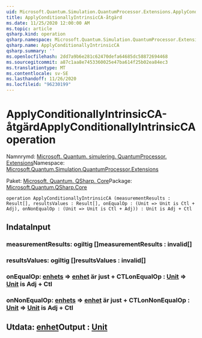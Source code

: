 ```yaml
---
uid: Microsoft.Quantum.Simulation.QuantumProcessor.Extensions.ApplyConditionallyIntrinsicCA
title: ApplyConditionallyIntrinsicCA-åtgärd
ms.date: 11/25/2020 12:00:00 AM
ms.topic: article
qsharp.kind: operation
qsharp.namespace: Microsoft.Quantum.Simulation.QuantumProcessor.Extensions
qsharp.name: ApplyConditionallyIntrinsicCA
qsharp.summary: ''
ms.openlocfilehash: 2dd7a9b6e281c62470defa64685dc58872694468
ms.sourcegitcommit: a87c1aa8e7453360025e47ba614f25b02ea84ec3
ms.translationtype: MT
ms.contentlocale: sv-SE
ms.lasthandoff: 11/26/2020
ms.locfileid: "96230199"
---
```

# <a name="applyconditionallyintrinsicca-operation"></a><span data-ttu-id="09ad2-102">ApplyConditionallyIntrinsicCA-åtgärd</span><span class="sxs-lookup"><span data-stu-id="09ad2-102">ApplyConditionallyIntrinsicCA operation</span></span>

<span data-ttu-id="09ad2-103">Namnrymd: [Microsoft. Quantum. simulering. QuantumProcessor. Extensions](xref:Microsoft.Quantum.Simulation.QuantumProcessor.Extensions)</span><span class="sxs-lookup"><span data-stu-id="09ad2-103">Namespace: [Microsoft.Quantum.Simulation.QuantumProcessor.Extensions](xref:Microsoft.Quantum.Simulation.QuantumProcessor.Extensions)</span></span>

<span data-ttu-id="09ad2-104">Paket: [Microsoft. Quantum. QSharp. Core](https://nuget.org/packages/Microsoft.Quantum.QSharp.Core)</span><span class="sxs-lookup"><span data-stu-id="09ad2-104">Package: [Microsoft.Quantum.QSharp.Core](https://nuget.org/packages/Microsoft.Quantum.QSharp.Core)</span></span>




```qsharp
operation ApplyConditionallyIntrinsicCA (measurementResults : Result[], resultsValues : Result[], onEqualOp : (Unit => Unit is Ctl + Adj), onNonEqualOp : (Unit => Unit is Ctl + Adj)) : Unit is Adj + Ctl
```


## <a name="input"></a><span data-ttu-id="09ad2-105">Indata</span><span class="sxs-lookup"><span data-stu-id="09ad2-105">Input</span></span>

### <a name="measurementresults--__invalidresult__"></a><span data-ttu-id="09ad2-106">measurementResults: __ogiltig <Result>__[]</span><span class="sxs-lookup"><span data-stu-id="09ad2-106">measurementResults : __invalid<Result>__[]</span></span>




### <a name="resultsvalues--__invalidresult__"></a><span data-ttu-id="09ad2-107">resultsValues: __ogiltig <Result>__[]</span><span class="sxs-lookup"><span data-stu-id="09ad2-107">resultsValues : __invalid<Result>__[]</span></span>




### <a name="onequalop--unit--unit--is-adj--ctl"></a><span data-ttu-id="09ad2-108">onEqualOp: [enhets](xref:microsoft.quantum.lang-ref.unit) => [enhet](xref:microsoft.quantum.lang-ref.unit)  är just + CTL</span><span class="sxs-lookup"><span data-stu-id="09ad2-108">onEqualOp : [Unit](xref:microsoft.quantum.lang-ref.unit) => [Unit](xref:microsoft.quantum.lang-ref.unit)  is Adj + Ctl</span></span>




### <a name="onnonequalop--unit--unit--is-adj--ctl"></a><span data-ttu-id="09ad2-109">onNonEqualOp: [enhets](xref:microsoft.quantum.lang-ref.unit) => [enhet](xref:microsoft.quantum.lang-ref.unit)  är just + CTL</span><span class="sxs-lookup"><span data-stu-id="09ad2-109">onNonEqualOp : [Unit](xref:microsoft.quantum.lang-ref.unit) => [Unit](xref:microsoft.quantum.lang-ref.unit)  is Adj + Ctl</span></span>





## <a name="output--unit"></a><span data-ttu-id="09ad2-110">Utdata: [enhet](xref:microsoft.quantum.lang-ref.unit)</span><span class="sxs-lookup"><span data-stu-id="09ad2-110">Output : [Unit](xref:microsoft.quantum.lang-ref.unit)</span></span>

